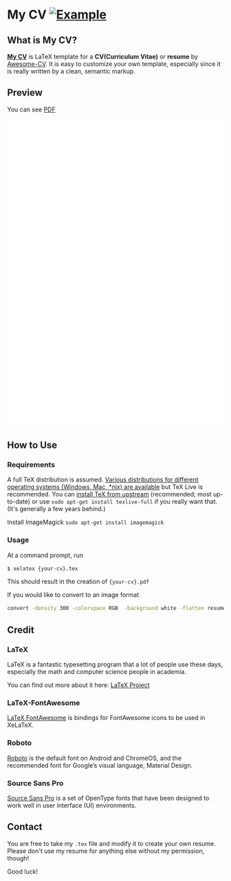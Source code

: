 

# My CV [![Example](https://img.shields.io/badge/example-pdf-green.svg)](https://raw.githubusercontent.com/rodrigouz/My-CV/master/resume.pdf)


## What is My CV?
[**My CV**](https://github.com/rodrigouz/my-cv) is LaTeX template for a **CV(Curriculum Vitae)** or **resume** by [Awesome-CV](https://www.sharelatex.com/templates/cv-or-resume/fancy-cv). It is easy to customize your own template, especially since it is really written by a clean, semantic markup.


## Preview
You can see [PDF](https://raw.githubusercontent.com/rodrigouz/My-CV/master/resume.pdf)

![alt tag](https://raw.githubusercontent.com/rodrigouz/My-CV/master/resume.png)


## How to Use
### Requirements

A full TeX distribution is assumed.  [Various distributions for different operating systems (Windows, Mac, \*nix) are available](http://tex.stackexchange.com/q/55437) but TeX Live is recommended.
You can [install TeX from upstream](http://tex.stackexchange.com/q/1092) (recommended; most up-to-date) or use `sudo apt-get install texlive-full` if you really want that.  (It's generally a few years behind.)

Install ImageMagick
`sudo apt-get install imagemagick`

### Usage

At a command prompt, run
```bash
$ xelatex {your-cv}.tex
```
This should result in the creation of ``{your-cv}.pdf``

If you would like to convert to an image format
```bash
convert -density 300 -colorspace RGB  -background white -flatten resume.pdf -quality 100 resume.png
```


## Credit
### LaTeX
LaTeX is a fantastic typesetting program that a lot of people use these days, especially the math and computer science people in academia.

You can find out more about it here: [LaTeX Project](http://www.latex-project.org)

### LaTeX-FontAwesome
[LaTeX FontAwesome](https://github.com/furl/latex-fontawesome) is bindings for FontAwesome icons to be used in XeLaTeX.

### Roboto
[Roboto](https://github.com/google/roboto) is the default font on Android and ChromeOS, and the recommended font for Google’s visual language, Material Design.

### Source Sans Pro
[Source Sans Pro](https://github.com/adobe-fonts/source-sans-pro) is a set of OpenType fonts that have been designed to work well in user interface (UI) environments.


## Contact
You are free to take my `.tex` file and modify it to create your own resume. Please don't use my resume for anything else without my permission, though!

Good luck!
